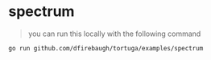 # spectrum


<wasm-view height=400 width=530 src="spectrum.wasm"></wasm-view>


> you can run this locally with the following command

```
go run github.com/dfirebaugh/tortuga/examples/spectrum
```
